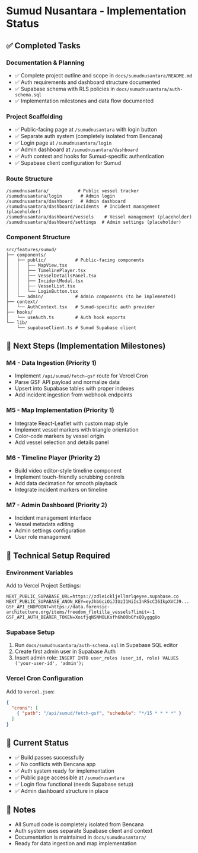 # Sumud Nusantara - Implementation Status

## ✅ Completed Tasks

### Documentation & Planning
- ✅ Complete project outline and scope in `docs/sumudnusantara/README.md`
- ✅ Auth requirements and dashboard structure documented
- ✅ Supabase schema with RLS policies in `docs/sumudnusantara/auth-schema.sql`
- ✅ Implementation milestones and data flow documented

### Project Scaffolding
- ✅ Public-facing page at `/sumudnusantara` with login button
- ✅ Separate auth system (completely isolated from Bencana)
- ✅ Login page at `/sumudnusantara/login`
- ✅ Admin dashboard at `/sumudnusantara/dashboard`
- ✅ Auth context and hooks for Sumud-specific authentication
- ✅ Supabase client configuration for Sumud

### Route Structure
```
/sumudnusantara/           # Public vessel tracker
/sumudnusantara/login       # Admin login
/sumudnusantara/dashboard   # Admin dashboard
/sumudnusantara/dashboard/incidents  # Incident management (placeholder)
/sumudnusantara/dashboard/vessels    # Vessel management (placeholder)
/sumudnusantara/dashboard/settings  # Admin settings (placeholder)
```

### Component Structure
```
src/features/sumud/
├── components/
│   ├── public/           # Public-facing components
│   │   ├── MapView.tsx
│   │   ├── TimelinePlayer.tsx
│   │   ├── VesselDetailsPanel.tsx
│   │   ├── IncidentModal.tsx
│   │   ├── VesselList.tsx
│   │   └── LoginButton.tsx
│   └── admin/            # Admin components (to be implemented)
├── context/
│   └── AuthContext.tsx   # Sumud-specific auth provider
├── hooks/
│   └── useAuth.ts        # Auth hook exports
└── lib/
    └── supabaseClient.ts # Sumud Supabase client
```

## 🔄 Next Steps (Implementation Milestones)

### M4 - Data Ingestion (Priority 1)
- Implement `/api/sumud/fetch-gsf` route for Vercel Cron
- Parse GSF API payload and normalize data
- Upsert into Supabase tables with proper indexes
- Add incident ingestion from webhook endpoints

### M5 - Map Implementation (Priority 1)
- Integrate React-Leaflet with custom map style
- Implement vessel markers with triangle orientation
- Color-code markers by vessel origin
- Add vessel selection and details panel

### M6 - Timeline Player (Priority 2)
- Build video editor-style timeline component
- Implement touch-friendly scrubbing controls
- Add data decimation for smooth playback
- Integrate incident markers on timeline

### M7 - Admin Dashboard (Priority 2)
- Incident management interface
- Vessel metadata editing
- Admin settings configuration
- User role management

## 🔧 Technical Setup Required

### Environment Variables
Add to Vercel Project Settings:
```
NEXT_PUBLIC_SUPABASE_URL=https://zdleickljellmrlqeyee.supabase.co
NEXT_PUBLIC_SUPABASE_ANON_KEY=eyJhbGciOiJIUzI1NiIsInR5cCI6IkpXVCJ9...
GSF_API_ENDPOINT=https://data.forensic-architecture.org/items/freedom_flotilla_vessels?limit=-1
GSF_API_AUTH_BEARER_TOKEN=XoifjqNSNMOLKsfh6hO0bGfsQBygggUo
```

### Supabase Setup
1. Run `docs/sumudnusantara/auth-schema.sql` in Supabase SQL editor
2. Create first admin user in Supabase Auth
3. Insert admin role: `INSERT INTO user_roles (user_id, role) VALUES ('your-user-id', 'admin');`

### Vercel Cron Configuration
Add to `vercel.json`:
```json
{
  "crons": [
    { "path": "/api/sumud/fetch-gsf", "schedule": "*/15 * * * *" }
  ]
}
```

## 🚀 Current Status
- ✅ Build passes successfully
- ✅ No conflicts with Bencana app
- ✅ Auth system ready for implementation
- ✅ Public page accessible at `/sumudnusantara`
- ✅ Login flow functional (needs Supabase setup)
- ✅ Admin dashboard structure in place

## 📝 Notes
- All Sumud code is completely isolated from Bencana
- Auth system uses separate Supabase client and context
- Documentation is maintained in `docs/sumudnusantara/`
- Ready for data ingestion and map implementation
